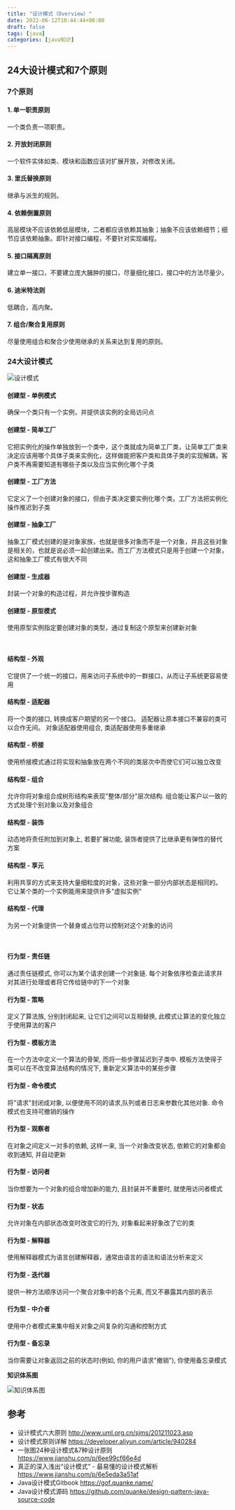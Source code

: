 ```yaml
---
title: "设计模式（Overview）"
date: 2022-06-12T10:44:44+08:00
draft: false
tags: [java]
categories: [java知识]
---
```

## 24大设计模式和7个原则

### 7个原则

#### 1. 单一职责原则
 一个类负责一项职责。

#### 2. 开放封闭原则
 一个软件实体如类、模块和函数应该对扩展开放，对修改关闭。 

#### 3. 里氏替换原则
 继承与派生的规则。

#### 4. 依赖倒置原则
 高层模块不应该依赖低层模块，二者都应该依赖其抽象；抽象不应该依赖细节；细节应该依赖抽象。即针对接口编程，不要针对实现编程。 

#### 5. 接口隔离原则
 建立单一接口，不要建立庞大臃肿的接口，尽量细化接口，接口中的方法尽量少。 

#### 6. 迪米特法则
 低耦合，高内聚。 

#### 7. 组合/聚合复用原则
 尽量使用组合和聚合少使用继承的关系来达到复用的原则。

### 24大设计模式

![设计模式](/img/设计模式（Overview）/design-pattern.png)

#### 创建型 - 单例模式
 确保一个类只有一个实例，并提供该实例的全局访问点

#### 创建型 - 简单工厂
它把实例化的操作单独放到一个类中，这个类就成为简单工厂类，让简单工厂类来决定应该用哪个具体子类来实例化，这样做能把客户类和具体子类的实现解耦，客户类不再需要知道有哪些子类以及应当实例化哪个子类

#### 创建型 - 工厂方法
它定义了一个创建对象的接口，但由子类决定要实例化哪个类。工厂方法把实例化操作推迟到子类

#### 创建型 - 抽象工厂
抽象工厂模式创建的是对象家族，也就是很多对象而不是一个对象，并且这些对象是相关的，也就是说必须一起创建出来。而工厂方法模式只是用于创建一个对象，这和抽象工厂模式有很大不同

#### 创建型 - 生成器
封装一个对象的构造过程，并允许按步骤构造

#### 创建型 - 原型模式
使用原型实例指定要创建对象的类型，通过复制这个原型来创建新对象

<br>

#### 结构型 - 外观
它提供了一个统一的接口，用来访问子系统中的一群接口，从而让子系统更容易使用

#### 结构型 - 适配器
将一个类的接口, 转换成客户期望的另一个接口。 适配器让原本接口不兼容的类可以合作无间。 对象适配器使用组合, 类适配器使用多重继承

#### 结构型 - 桥接
使用桥接模式通过将实现和抽象放在两个不同的类层次中而使它们可以独立改变

#### 结构型 - 组合
允许你将对象组合成树形结构来表现"整体/部分"层次结构. 组合能让客户以一致的方式处理个别对象以及对象组合

#### 结构型 - 装饰
动态地将责任附加到对象上, 若要扩展功能, 装饰者提供了比继承更有弹性的替代方案

#### 结构型 - 享元
 利用共享的方式来支持大量细粒度的对象，这些对象一部分内部状态是相同的。 它让某个类的一个实例能用来提供许多"虚拟实例"

#### 结构型 - 代理
 为另一个对象提供一个替身或占位符以控制对这个对象的访问

<br>

#### 行为型 - 责任链
 通过责任链模式, 你可以为某个请求创建一个对象链. 每个对象依序检查此请求并对其进行处理或者将它传给链中的下一个对象

#### 行为型 - 策略
 定义了算法族, 分别封闭起来, 让它们之间可以互相替换, 此模式让算法的变化独立于使用算法的客户

#### 行为型 - 模板方法
 在一个方法中定义一个算法的骨架, 而将一些步骤延迟到子类中. 模板方法使得子类可以在不改变算法结构的情况下, 重新定义算法中的某些步骤

#### 行为型 - 命令模式
 将"请求"封闭成对象, 以便使用不同的请求,队列或者日志来参数化其他对象. 命令模式也支持可撤销的操作

#### 行为型 - 观察者
 在对象之间定义一对多的依赖, 这样一来, 当一个对象改变状态, 依赖它的对象都会收到通知, 并自动更新

#### 行为型 - 访问者
 当你想要为一个对象的组合增加新的能力, 且封装并不重要时, 就使用访问者模式

#### 行为型 - 状态
 允许对象在内部状态改变时改变它的行为, 对象看起来好象改了它的类

#### 行为型 - 解释器
 使用解释器模式为语言创建解释器，通常由语言的语法和语法分析来定义

#### 行为型 - 迭代器
 提供一种方法顺序访问一个聚合对象中的各个元素, 而又不暴露其内部的表示

#### 行为型 - 中介者
 使用中介者模式来集中相关对象之间复杂的沟通和控制方式

#### 行为型 - 备忘录
 当你需要让对象返回之前的状态时(例如, 你的用户请求"撤销"), 你使用备忘录模式


**知识体系图**

![知识体系图](/img/设计模式（Overview）/design_overview_all.png)

## 参考

* 设计模式六大原则 http://www.uml.org.cn/sjms/201211023.asp
* 设计模式原则详解 https://developer.aliyun.com/article/940284
* 一张图24种设计模式&7种设计原则 https://www.jianshu.com/p/6ee99cf66e4d
* 真正的深入浅出“设计模式” - 最易懂的设计模式解析 https://www.jianshu.com/p/6e5eda3a51af
* Java设计模式Gitbook https://gof.quanke.name/
* Java设计模式源码 https://github.com/quanke/design-pattern-java-source-code

